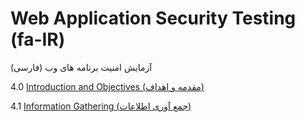 # Web Application Security Testing (fa-IR)
آزمایش امنیت برنامه های وب (فارسی)

4.0 [Introduction and Objectives (مقدمه و اهداف)](00-Introduction_and_Objectives/README.md)

4.1 [Information Gathering (جمع آوری اطلاعات)](01-Information_Gathering/README.md)
